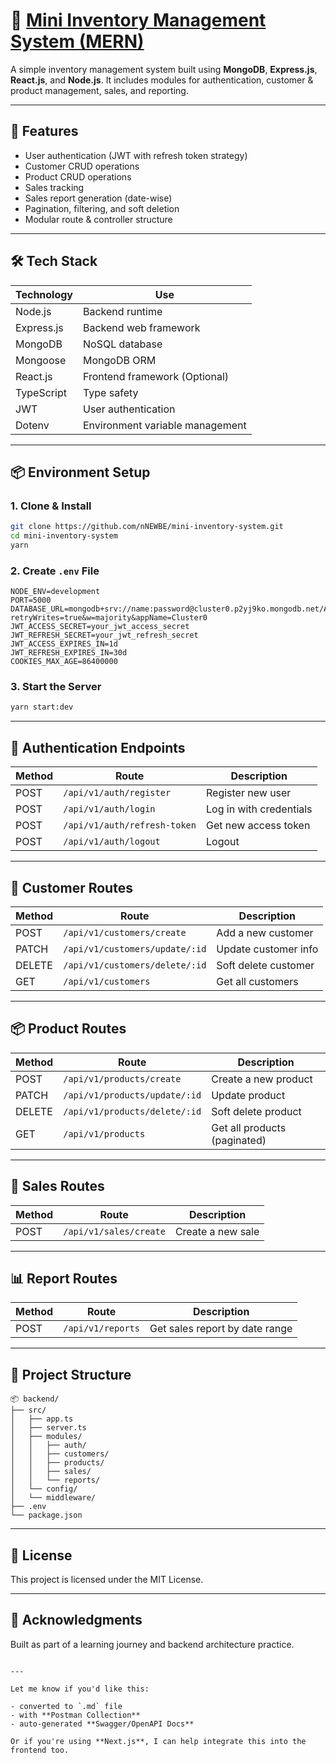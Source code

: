# 🛒 [Mini Inventory Management System (MERN)](https://interview-task-weld.vercel.app/)

A simple inventory management system built using **MongoDB**, **Express.js**, **React.js**, and **Node.js**. It includes modules for authentication, customer & product management, sales, and reporting.

---

## 🚀 Features

- User authentication (JWT with refresh token strategy)
- Customer CRUD operations
- Product CRUD operations
- Sales tracking
- Sales report generation (date-wise)
- Pagination, filtering, and soft deletion
- Modular route & controller structure

---

## 🛠️ Tech Stack

| Technology     | Use                                      |
|----------------|-------------------------------------------|
| Node.js        | Backend runtime                          |
| Express.js     | Backend web framework                    |
| MongoDB        | NoSQL database                           |
| Mongoose       | MongoDB ORM                              |
| React.js       | Frontend framework (Optional)            |
| TypeScript     | Type safety                              |
| JWT            | User authentication                     |
| Dotenv         | Environment variable management          |

---

## 📦 Environment Setup

### 1. Clone & Install

```bash
git clone https://github.com/nNEWBE/mini-inventory-system.git
cd mini-inventory-system
yarn
````

### 2. Create `.env` File

```env
NODE_ENV=development
PORT=5000
DATABASE_URL=mongodb+srv://name:password@cluster0.p2yj9ko.mongodb.net/Assignment?retryWrites=true&w=majority&appName=Cluster0
JWT_ACCESS_SECRET=your_jwt_access_secret
JWT_REFRESH_SECRET=your_jwt_refresh_secret
JWT_ACCESS_EXPIRES_IN=1d
JWT_REFRESH_EXPIRES_IN=30d
COOKIES_MAX_AGE=86400000
```

### 3. Start the Server

```bash
yarn start:dev
```

---

## 🔐 Authentication Endpoints

| Method | Route                        | Description             |
| ------ | ---------------------------- | ----------------------- |
| POST   | `/api/v1/auth/register`      | Register new user       |
| POST   | `/api/v1/auth/login`         | Log in with credentials |
| POST   | `/api/v1/auth/refresh-token` | Get new access token    |
| POST   | `/api/v1/auth/logout`        | Logout                  |

---

## 👥 Customer Routes

| Method | Route                          | Description          |
| ------ | ------------------------------ | -------------------- |
| POST   | `/api/v1/customers/create`     | Add a new customer   |
| PATCH  | `/api/v1/customers/update/:id` | Update customer info |
| DELETE | `/api/v1/customers/delete/:id` | Soft delete customer |
| GET    | `/api/v1/customers`            | Get all customers    |

---

## 📦 Product Routes

| Method | Route                         | Description                  |
| ------ | ----------------------------- | ---------------------------- |
| POST   | `/api/v1/products/create`     | Create a new product         |
| PATCH  | `/api/v1/products/update/:id` | Update product               |
| DELETE | `/api/v1/products/delete/:id` | Soft delete product          |
| GET    | `/api/v1/products`            | Get all products (paginated) |

---

## 💸 Sales Routes

| Method | Route                  | Description       |
| ------ | ---------------------- | ----------------- |
| POST   | `/api/v1/sales/create` | Create a new sale |

---

## 📊 Report Routes

| Method | Route             | Description                    |
| ------ | ----------------- | ------------------------------ |
| POST   | `/api/v1/reports` | Get sales report by date range |

---

## 📁 Project Structure

```
📦 backend/
├── src/
│   ├── app.ts
│   ├── server.ts
│   ├── modules/
│   │   ├── auth/
│   │   ├── customers/
│   │   ├── products/
│   │   ├── sales/
│   │   └── reports/
│   └── config/
│   └── middleware/
├── .env
└── package.json
```

---

## 📄 License

This project is licensed under the MIT License.

---

## 🙌 Acknowledgments

Built as part of a learning journey and backend architecture practice.

```

---

Let me know if you'd like this:

- converted to `.md` file
- with **Postman Collection**
- auto-generated **Swagger/OpenAPI Docs**

Or if you're using **Next.js**, I can help integrate this into the frontend too.
```
